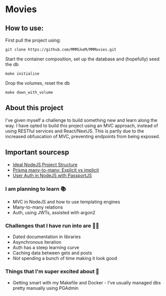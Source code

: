 # Movies

## How to use:

First pull the project using:

`git clone https://github.com/MMMikeM/MMMovies.git`

Start the container composition, set up the database and (hopefully) seed the db

`make initialise`

Drop the volumes, reset the db

`make down_with_volume`

## About this project

I've given myself a challenge to build something new and learn along the way. I have opted to build this project using an MVC approach, instead of using RESTful services and React/NextJS. This is partly due to the increased obfuscation of MVC, preventing endpoints from being exposed.

## Important sourcesp

- [Ideal NodeJS Project Structure](https://softwareontheroad.com/ideal-nodejs-project-structure/#architecture)
- [Prisma many-to-many: Explicit vs implicit](https://www.prisma.io/docs/concepts/components/prisma-schema/relations)
- [User Auth in NodeJS with PassportJS](https://www.freecodecamp.org/news/learn-to-implement-user-authentication-in-node-apps-using-passport-js/)

### I am planning to learn 📚

- MVC in NodeJS and how to use templating engines
- Many-to-many relations
- Auth, using JWTs, assisted with argon2

### Challenges that I have run into are 💪🏻

- Dated documentation in libraries
- Asynchronous iteration
- Auth has a steep learning curve
- Caching data between gets and posts
- _Not_ spending a bunch of time making it look good

### Things that I'm super excited about 🍾

- Getting smart with my Makefile and Docker - I've usually managed dbs pretty manually using PGAdmin
